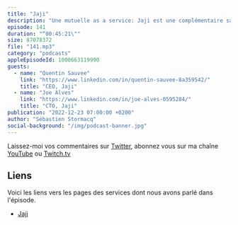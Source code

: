 ```yaml
---
title: "Jaji"
description: "Une mutuelle as a service: Jaji est une complémentaire santé construite à partir de zéro. Comment construit-on une architecture IT pour une mutuelle au 21ème siècle, en partant d'une feuille blanche ? Pourquoi le cloud AWS s'est imposé comme choix technique pour déployer une architecture de micro services ?  Et surtout, comment la visibilité des coûts IT permet de calculer le coût par transaction, par client etc et révolutionner les modèles métier dans ce domaine. Comme à mon habitude, on y parle de méthodologie et des aspects humains liés a ce type de développement."
episode: 141
duration: "“00:45:21\""
size: 87078372
file: "141.mp3"
category: "podcasts"
appleEpisodeId: 1000663119990
guests:
  - name: "Quentin Sauvee"
    link: "https://www.linkedin.com/in/quentin-sauvee-8a359542/"
    title: "CEO, Jaji"
  - name: "Joe Alves"
    link: "https://www.linkedin.com/in/joe-alves-0595284/"
    title: "CTO, Jaji"
publication: "2022-12-23 07:00:00 +0200"
author: "Sébastien Stormacq"
social-background: "/img/podcast-banner.jpg"
---
```


Laissez-moi vos commentaires sur [Twitter](https://twitter.com/sebsto), abonnez vous sur ma chaîne [YouTube](https://www.youtube.com/sebsto) ou [Twitch.tv](https://www.twitch.tv/sebAWS)

## Liens

Voici les liens vers les pages des services dont nous avons parlé dans l'épisode.

- [Jaji](https://www.jaji.fr)